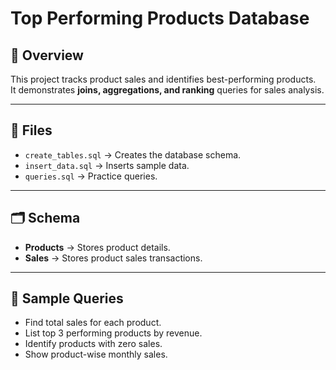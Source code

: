 # Top Performing Products Database

## 📌 Overview
This project tracks product sales and identifies best-performing products.  
It demonstrates **joins, aggregations, and ranking** queries for sales analysis.

---

## 📂 Files
- `create_tables.sql` → Creates the database schema.
- `insert_data.sql` → Inserts sample data.
- `queries.sql` → Practice queries.

---

## 🗂️ Schema
- **Products** → Stores product details.  
- **Sales** → Stores product sales transactions.  

---

## 🚀 Sample Queries
- Find total sales for each product.  
- List top 3 performing products by revenue.  
- Identify products with zero sales.  
- Show product-wise monthly sales.  
